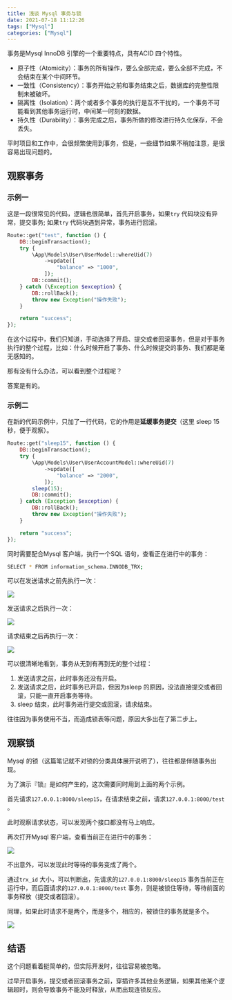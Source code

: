 ```yaml
---
title: 浅谈 Mysql 事务与锁
date: 2021-07-18 11:12:26
tags: ["Mysql"]
categories: ["Mysql"]
---
```


事务是Mysql InnoDB 引擎的一个重要特点，具有ACID 四个特性。

<!-- more -->

* 原子性（Atomicity）：事务的所有操作，要么全部完成，要么全部不完成，不会结束在某个中间环节。
* 一致性（Consistency）：事务开始之前和事务结束之后，数据库的完整性限制未被破坏。
* 隔离性（Isolation）：两个或者多个事务的执行是互不干扰的，一个事务不可能看到其他事务运行时，中间某一时刻的数据。
* 持久性（Durability）：事务完成之后，事务所做的修改进行持久化保存，不会丢失。

平时项目和工作中，会很频繁使用到事务，但是，一些细节如果不稍加注意，是很容易出现问题的。

## 观察事务

### 示例一

这是一段很常见的代码，逻辑也很简单，首先开启事务，如果`try` 代码块没有异常，提交事务; 如果`try` 代码块遇到异常，事务进行回滚。

```php
Route::get("test", function () {
    DB::beginTransaction();
    try {
        \App\Models\User\UserModel::whereUid(7)
            ->update([
                "balance" => "1000",
            ]);
        DB::commit();
    } catch (\Exception $exception) {
        DB::rollBack();
        throw new Exception("操作失败");
    }

    return "success";
});
```

在这个过程中，我们只知道，手动选择了开启、提交或者回滚事务，但是对于事务执行的整个过程，比如：什么时候开启了事务、什么时候提交的事务、我们都是毫无感知的。

那有没有什么办法，可以看到整个过程呢？

答案是有的。

### 示例二

在新的代码示例中，只加了一行代码，它的作用是**延缓事务提交**（这里 sleep 15秒，便于观察）。
```php
Route::get("sleep15", function () {
    DB::beginTransaction();
    try {
        \App\Models\User\UserAccountModel::whereUid(7)
            ->update([
                "balance" => "2000",
            ]);
        sleep(15);
        DB::commit();
    } catch (Exception $exception) {
        DB::rollBack();
        throw new Exception("操作失败");
    }

    return "success";
});
```

同时需要配合Mysql 客户端，执行一个SQL 语句，查看正在进行中的事务：
```bash
SELECT * FROM information_schema.INNODB_TRX;
```

可以在发送请求之前先执行一次：

![](https://cdn.jsdelivr.net/gh/0xAiKang/CDN/blog/images/20210718105708.png)

发送请求之后执行一次：

![](https://cdn.jsdelivr.net/gh/0xAiKang/CDN/blog/images/20210718105734.png)

请求结束之后再执行一次：

![](https://cdn.jsdelivr.net/gh/0xAiKang/CDN/blog/images/20210718105708.png)

可以很清晰地看到，事务从无到有再到无的整个过程：
1. 发送请求之前，此时事务还没有开启。
2. 发送请求之后，此时事务已开启，但因为sleep 的原因，没法直接提交或者回滚，只能一直开启事务等待。
3. sleep 结束，此时事务进行提交或回滚，请求结束。

往往因为事务使用不当，而造成锁表等问题，原因大多出在了第二步上。

## 观察锁
Mysql 的锁（这篇笔记就不对锁的分类具体展开说明了），往往都是伴随事务出现。

为了演示『锁』是如何产生的，这次需要同时用到上面的两个示例。

首先请求`127.0.0.1:8000/sleep15`，在请求结束之前，请求`127.0.0.1:8000/test` 。

此时观察请求状态，可以发现两个接口都没有马上响应。

再次打开Mysql 客户端，查看当前正在进行中的事务：

![](https://cdn.jsdelivr.net/gh/0xAiKang/CDN/blog/images/20210718105913.png)

不出意外，可以发现此时等待的事务变成了两个。

通过`trx_id` 大小，可以判断出，先请求的`127.0.0.1:8000/sleep15` 事务当前正在运行中，而后面请求的`127.0.0.1:8000/test` 事务，则是被锁住等待，等待前面的事务释放（提交或者回滚）。

同理，如果此时请求不是两个，而是多个，相应的，被锁住的事务就是多个。

![](https://cdn.jsdelivr.net/gh/0xAiKang/CDN/blog/images/20210718105924.png)

## 结语

这个问题看着挺简单的，但实际开发时，往往容易被忽略。

过早开启事务，提交或者回滚事务之前，穿插许多其他业务逻辑，如果其他某个逻辑超时，则会导致事务不能及时释放，从而出现连锁反应。